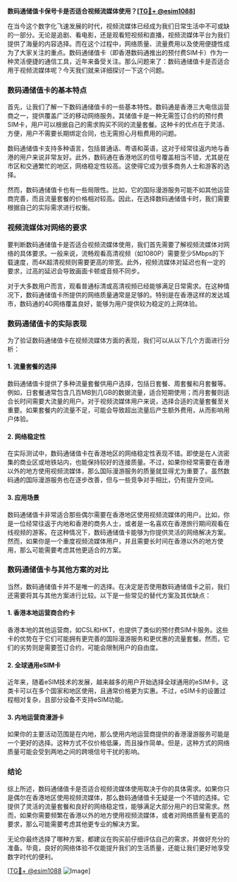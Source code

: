 **数码通储值卡保号卡是否适合视频流媒体使用？[[TG💪+ @esim1088](https://t.me/s/esim1088)]**

在当今这个数字化飞速发展的时代，视频流媒体已经成为我们日常生活中不可或缺的一部分。无论是追剧、看电影，还是观看短视频和直播，视频流媒体平台为我们提供了海量的内容选择。而在这个过程中，网络质量、流量费用以及使用便捷性成为了大家关注的重点。数码通储值卡（即香港数码通推出的预付费SIM卡）作为一种灵活便捷的通信工具，近年来备受关注。那么问题来了：数码通储值卡是否适合用于视频流媒体呢？今天我们就来详细探讨一下这个问题。

### 数码通储值卡的基本特点

首先，让我们了解一下数码通储值卡的一些基本特性。数码通是香港三大电信运营商之一，提供覆盖广泛的移动网络服务。其储值卡是一种无需签订合约的预付费SIM卡，用户可以根据自己的需求购买不同的流量套餐。这种卡的优点在于灵活、方便，用户不需要长期绑定合同，也无需担心月租费用的问题。

数码通储值卡支持多种语言，包括普通话、粤语和英语，这对于经常往返内地与香港的用户来说非常友好。此外，数码通在香港地区的信号覆盖相当不错，尤其是在市区和交通繁忙的地区，网络稳定性较高。这使得它成为很多商务人士和游客的选择。

然而，数码通储值卡也有一些局限性。比如，它的国际漫游服务可能不如其他运营商完善，而且流量套餐的价格相对较高。因此，在选择数码通储值卡时，我们需要根据自己的实际需求进行权衡。

### 视频流媒体对网络的要求

要判断数码通储值卡是否适合视频流媒体使用，我们首先需要了解视频流媒体对网络的具体要求。一般来说，流畅观看高清视频（如1080P）需要至少5Mbps的下载速度，而4K超清视频则需要更高的带宽。此外，视频流媒体对延迟也有一定的要求，过高的延迟会导致画面卡顿或音频不同步。

对于大多数用户而言，观看普通标清或高清视频已经能够满足日常需求。在这种情况下，数码通储值卡所提供的网络质量通常是足够的。特别是在香港这样的发达城市，数码通的4G网络覆盖良好，能够为用户提供较为稳定的上网体验。

### 数码通储值卡的实际表现

为了验证数码通储值卡在视频流媒体方面的表现，我们可以从以下几个方面进行分析：

#### 1. 流量套餐的选择

数码通储值卡提供了多种流量套餐供用户选择，包括日套餐、周套餐和月套餐等。例如，日套餐通常包含几百MB到几GB的数据流量，适合短期使用；而月套餐则适合长时间需要大流量的用户。对于视频流媒体用户来说，选择合适的流量套餐至关重要。如果套餐内的流量不足，可能会导致超出流量后产生额外费用，从而影响用户体验。

#### 2. 网络稳定性

在实际测试中，数码通储值卡在香港地区的网络稳定性表现不错。即使是在人流密集的商业区或地铁站内，也能保持较好的连接质量。不过，如果你经常需要在香港以外的地方使用视频流媒体，那么国际漫游服务的质量就显得尤为重要了。虽然数码通的国际漫游服务也在逐步改善，但与一些竞争对手相比，仍有提升空间。

#### 3. 应用场景

数码通储值卡非常适合那些偶尔需要在香港地区使用视频流媒体的用户。比如，你是一位经常往返于内地和香港的商务人士，或者是一名喜欢在香港旅行期间观看在线视频的游客。在这种情况下，数码通储值卡能够为你提供灵活的网络解决方案。然而，如果你是一个重度视频流媒体用户，并且需要长时间在香港以外的地方使用，那么可能需要考虑其他更适合的方案。

### 数码通储值卡与其他方案的对比

当然，数码通储值卡并不是唯一的选择。在决定是否使用数码通储值卡之前，我们还需要将其与其他方案进行比较。以下是一些常见的替代方案及其优缺点：

#### 1. 香港本地运营商合约卡

香港本地的其他运营商，如CSL和HKT，也提供了类似的预付费SIM卡服务。这些卡的优势在于它们可能拥有更完善的国际漫游服务和更优惠的流量套餐。然而，它们的劣势则是需要签订合约，可能会限制用户的自由度。

#### 2. 全球通用eSIM卡

近年来，随着eSIM技术的发展，越来越多的用户开始选择全球通用的eSIM卡。这类卡可以在多个国家和地区使用，且通常价格更为实惠。不过，eSIM卡的设置过程相对复杂，且部分设备不支持eSIM功能。

#### 3. 内地运营商漫游卡

如果你的主要活动范围是在内地，那么使用内地运营商提供的香港漫游服务可能是一个更好的选择。这种方式不仅价格低廉，而且操作简单。但是，这种方式的网络质量可能会受到两地之间的跨境信号干扰的影响。

### 结论

综上所述，数码通储值卡是否适合视频流媒体使用取决于你的具体需求。如果你只是偶尔在香港地区使用视频流媒体，那么数码通储值卡无疑是一个不错的选择。它提供了灵活的流量套餐和良好的网络稳定性，能够满足大部分用户的日常需求。然而，如果你需要频繁在香港以外的地方使用视频流媒体，或者对网络质量有更高的要求，那么可能需要考虑其他更专业的解决方案。

无论你最终选择了哪种方案，都建议在购买前仔细评估自己的需求，并做好充分的准备。毕竟，良好的网络体验不仅能提升我们的生活质量，还能让我们更好地享受数字时代的便利。

[[TG💪+ @esim1088](https://t.me/s/esim1088) ![Image](https://i.postimg.cc/4NQfJmqS/Snipaste-2025-05-13-00-14-12.png)]